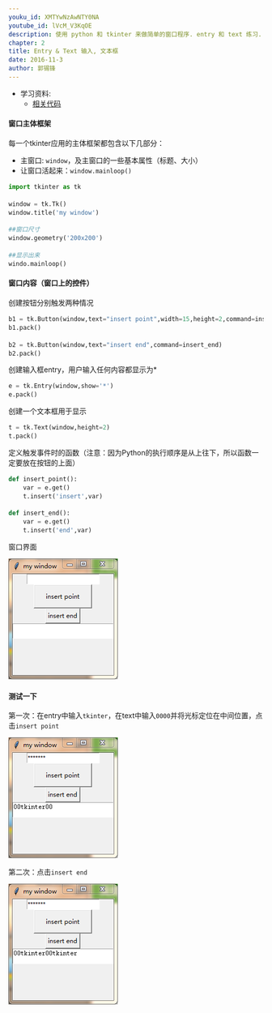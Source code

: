 ```yaml
---
youku_id: XMTYwNzAwNTY0NA
youtube_id: lVcM_V3KqOE
description: 使用 python 和 tkinter 来做简单的窗口程序. entry 和 text 练习.
chapter: 2
title: Entry & Text 输入, 文本框
date: 2016-11-3
author: 郭锡锋
---
```


* 学习资料:
  * [相关代码](https://github.com/MorvanZhou/tutorials/blob/master/tkinterTUT/tk3_entry_text.py)


#### 窗口主体框架

每一个tkinter应用的主体框架都包含以下几部分：

- 主窗口: `window`，及主窗口的一些基本属性（标题、大小）
- 让窗口活起来：`window.mainloop()`

```python
import tkinter as tk

window = tk.Tk()
window.title('my window')

##窗口尺寸
window.geometry('200x200')

##显示出来
windo.mainloop()
```

#### 窗口内容（窗口上的控件）

创建按钮分别触发两种情况

```python
b1 = tk.Button(window,text="insert point",width=15,height=2,command=insert_point)
b1.pack()

b2 = tk.Button(window,text="insert end",command=insert_end)
b2.pack()
```

创建输入框entry，用户输入任何内容都显示为*

```python
e = tk.Entry(window,show='*')
e.pack()
```

创建一个文本框用于显示

```python
t = tk.Text(window,height=2)
t.pack()
```

定义触发事件时的函数（注意：因为Python的执行顺序是从上往下，所以函数一定要放在按钮的上面）

```python
def insert_point():
    var = e.get()
    t.insert('insert',var)

def insert_end():
    var = e.get()
    t.insert('end',var)
```

窗口界面

<img class="course-image" src="/static/results/tkinter/2-02-01.png">

#### 测试一下

第一次：在entry中输入`tkinter`，在text中输入`0000`并将光标定位在中间位置，点击`insert point`

<img class="course-image" src="/static/results/tkinter/2-02-02.png">

第二次：点击`insert end`

<img class="course-image" src="/static/results/tkinter/2-02-03.png">
